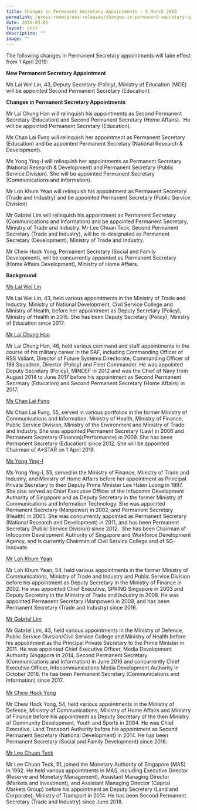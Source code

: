 ```yaml
---
title: Changes in Permanent Secretary Appointments – 5 March 2019
permalink: /press-room/press-releases/changes-in-permanent-secretary-appointments-5-march-2019/
date: 2019-03-05
layout: post
description: ""
image: ""
---
```

The following changes in Permanent Secretary appointments will take effect from 1 April 2019:        
  
**New Permanent Secretary Appointment**  
  
Ms Lai Wei Lin, 43, Deputy Secretary (Policy), Ministry of Education (MOE) will be appointed Second Permanent Secretary (Education).   
  
**Changes in Permanent Secretary Appointments**  

Mr Lai Chung Han will relinquish his appointments as Second Permanent Secretary (Education) and Second Permanent Secretary (Home Affairs).  He will be appointed Permanent Secretary (Education).   
  
Ms Chan Lai Fung will relinquish her appointment as Permanent Secretary (Education) and be appointed Permanent Secretary (National Research & Development).   
  
Ms Yong Ying-I will relinquish her appointments as Permanent Secretary (National Research & Development) and Permanent Secretary (Public Service Division). She will be appointed Permanent Secretary (Communications and Information).  
  
Mr Loh Khum Yean will relinquish his appointment as Permanent Secretary (Trade and Industry) and be appointed Permanent Secretary (Public Service Division).   
  
Mr Gabriel Lim will relinquish his appointment as Permanent Secretary (Communications and Information) and be appointed Permanent Secretary, Ministry of Trade and Industry. Mr Lee Chuan Teck, Second Permanent Secretary (Trade and Industry), will be re-designated as Permanent Secretary (Development), Ministry of Trade and Industry.   
  
Mr Chew Hock Yong, Permanent Secretary (Social and Family Development), will be concurrently appointed as Permanent Secretary (Home Affairs Development), Ministry of Home Affairs.    
  
  
**Background**   
  
<u>Ms Lai Wei Lin</u>  
  
Ms Lai Wei Lin, 43, held various appointments in the Ministry of Trade and Industry, Ministry of National Development, Civil Service College and Ministry of Health, before her appointment as Deputy Secretary (Policy), Ministry of Health in 2015. She has been Deputy Secretary (Policy), Ministry of Education since 2017.  
  
<u>Mr Lai Chung Han</u>
  
Mr Lai Chung Han, 46, held various command and staff appointments in the course of his military career in the SAF, including Commanding Officer of RSS Valiant, Director of Future Systems Directorate, Commanding Officer of 188 Squadron, Director (Policy) and Fleet Commander. He was appointed Deputy Secretary (Policy), MINDEF in 2012 and was the Chief of Navy from August 2014 to June 2017 before his appointment as Second Permanent Secretary (Education) and Second Permanent Secretary (Home Affairs) in 2017.  
  
<u>Ms Chan Lai Fung</u>
  
Ms Chan Lai Fung, 55, served in various portfolios in the former Ministry of Communications and Information, Ministry of Health, Ministry of Finance, Public Service Division, Ministry of the Environment and Ministry of Trade and Industry. She was appointed Permanent Secretary (Law) in 2006 and Permanent Secretary (Finance)(Performance) in 2009. She has been Permanent Secretary (Education) since 2012. She will be appointed Chairman of A\*STAR on 1 April 2019.   
  
<u>Ms Yong Ying-I</u>
  
Ms Yong Ying-I, 55, served in the Ministry of Finance, Ministry of Trade and Industry, and Ministry of Home Affairs before her appointment as Principal Private Secretary to then Deputy Prime Minister Lee Hsien Loong in 1997.  She also served as Chief Executive Officer of the Infocomm Development Authority of Singapore and as Deputy Secretary in the former Ministry of Communications and Information Technology. She was appointed Permanent Secretary (Manpower) in 2002, and Permanent Secretary (Health) in 2005. She was concurrently appointed as Permanent Secretary (National Research and Development) in 2011, and has been Permanent Secretary (Public Service Division) since 2012.  She has been Chairman of Infocomm Development Authority of Singapore and Workforce Development Agency, and is currently Chairman of Civil Service College and of SG-Innovate.  
  
<u>Mr Loh Khum Yean</u>
  
Mr Loh Khum Yean, 54, held various appointments in the former Ministry of Communications, Ministry of Trade and Industry and Public Service Division before his appointment as Deputy Secretary in the Ministry of Finance in 2002. He was appointed Chief Executive, SPRING Singapore in 2003 and Deputy Secretary in the Ministry of Trade and Industry in 2008. He was appointed Permanent Secretary (Manpower) in 2009, and has been Permanent Secretary (Trade and Industry) since 2016.  
  
<u>Mr Gabriel Lim</u> 

Mr Gabriel Lim, 43, held various appointments in the Ministry of Defence, Public Service Division/Civil Service College and Ministry of Health before his appointment as the Principal Private Secretary to the Prime Minister in 2011. He was appointed Chief Executive Officer, Media Development Authority Singapore in 2014, Second Permanent Secretary (Communications and Information) in June 2016 and concurrently Chief Executive Officer, Infocommunications Media Development Authority in October 2016. He has been Permanent Secretary (Communications and Information) since 2017.   
   
<u>Mr Chew Hock Yong</u>  
  
Mr Chew Hock Yong, 54, held various appointments in the Ministry of Defence, Ministry of Communications, Ministry of Home Affairs and Ministry of Finance before his appointment as Deputy Secretary of the then Ministry of Community Development, Youth and Sports in 2004. He was Chief Executive, Land Transport Authority before his appointment as Second Permanent Secretary (National Development) in 2014. He has been Permanent Secretary (Social and Family Development) since 2016.    
  
<u>Mr Lee Chuan Teck</u>
  
Mr Lee Chuan Teck, 51, joined the Monetary Authority of Singapore (MAS) in 1992. He held various appointments in MAS, including Executive Director (Reserve and Monetary Management), Assistant Managing Director (Markets and Investment), and Assistant Managing Director (Capital Markets Group) before his appointment as Deputy Secretary (Land and Corporate), Ministry of Transport in 2014. He has been Second Permanent Secretary (Trade and Industry) since June 2018.